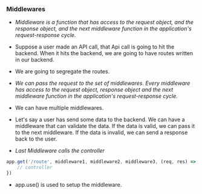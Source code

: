 ### Middlewares

- *Middleware is a function that has access to the request object, and the response object, and the next middleware function in the application's request-response cycle.*

- Suppose a user made an API call, that Api call is going to hit the backend. When it hits the backend, we are going to have routes written in our backend.

- We are going to segregate the routes. 

- *We can pass the request to the set of middlewares. Every middleware has access to the request object, response object and the next middleware function in the application's request-response cycle.*

- We can have multiple middlewares.

- Let's say a user has send some data to the backend. We can have a middleware that can validate the data. If the data is valid, we can pass it to the next middleware. If the data is invalid, we can send a response back to the user.

- *Last Middleware calls the controller*

```js
app.get('/route', middleware1, middleware2, middleware3, (req, res) => {
    // controller
})
```
- app.use() is used to setup the middleware.